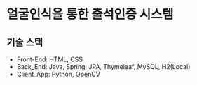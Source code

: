 # 얼굴인식을 통한 출석인증 시스템

## 기술 스택
- Front-End: HTML, CSS
- Back_End: Java, Spring, JPA, Thymeleaf, MySQL, H2(Local)
- Client_App: Python, OpenCV
